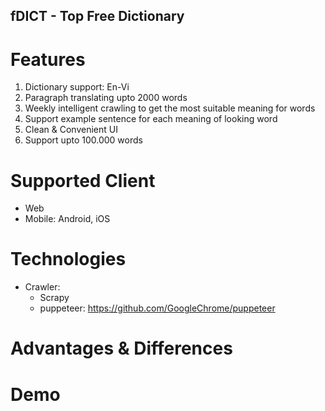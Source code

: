 fDICT - Top Free Dictionary
---

# Features
1. Dictionary support: En-Vi
2. Paragraph translating upto 2000 words
3. Weekly intelligent crawling to get the most suitable meaning for words
4. Support example sentence for each meaning of looking word
5. Clean & Convenient UI
6. Support upto 100.000 words

# Supported Client
- Web
- Mobile: Android, iOS

# Technologies
- Crawler: 
  - Scrapy
  - puppeteer: https://github.com/GoogleChrome/puppeteer

# Advantages & Differences

# Demo
